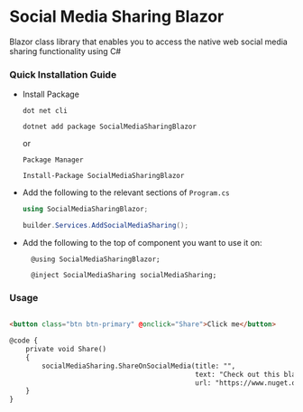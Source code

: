 # Social Media Sharing Blazor
Blazor class library that enables you to access the native web social media sharing functionality using C#

### Quick Installation Guide

* Install Package

    `dot net cli`

    ``` 
    dotnet add package SocialMediaSharingBlazor
    ```

    or 
   
   `Package Manager`

   ```
   Install-Package SocialMediaSharingBlazor
   ```

* Add the following to the relevant sections of `Program.cs`
  ```c#
  using SocialMediaSharingBlazor;
  ```
  ```c#
  builder.Services.AddSocialMediaSharing();
  ```

* Add the following to the top of component you want to use it on:
  ``` razor
    @using SocialMediaSharingBlazor;

    @inject SocialMediaSharing socialMediaSharing;
  ```

### Usage
``` html

<button class="btn btn-primary" @onclick="Share">Click me</button>

@code {
    private void Share()
    {
        socialMediaSharing.ShareOnSocialMedia(title: "", 
                                              text: "Check out this blazor library that helps you share on social media using c#", 
                                              url: "https://www.nuget.org/packages/SocialMediaSharingBlazor/");
    }
}

```